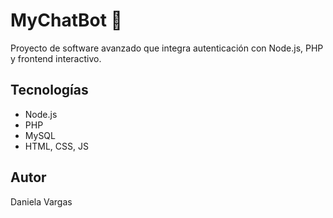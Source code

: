 # MyChatBot 🤖
Proyecto de software avanzado que integra autenticación con Node.js, PHP y frontend interactivo.

## Tecnologías
- Node.js
- PHP
- MySQL
- HTML, CSS, JS

## Autor
Daniela Vargas
